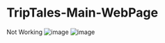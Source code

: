# TripTales-Main-WebPage
Not Working
![image](https://github.com/KamalpreetSingh178/TripTales-Main-WebPage/assets/147826488/9f39a043-56e2-4ca5-a4f0-a3a61c38e310)
![image](https://github.com/KamalpreetSingh178/TripTales-Main-WebPage/assets/147826488/03d5cd4a-1c0f-4197-ba63-e957cd9e67e1)
